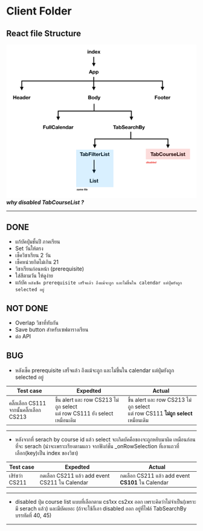 # Client Folder

## React file Structure
![alt text](structure.png "file structure")
***why disabled TabCourseList ?***

---------

## DONE 
- แก้บัคปุ่มชั้นปี ภาคเรียน
- Set วันให้ตรง
- เช็ควิชาเรียน 2 วัน
- เช็คหน่วยกิตไม่เกิน 21
- วิชาเรียนก่อนหน้า (prerequisite)
- ใส่สีตามวัน ให้ดูง่าย
- แก้บัค ```หลังเช็ค prerequisite เสร็จแล้ว ถึงแม้จะถูก และไม่ขึ้นใน calendar แต่ปุ่มยังถูก selected อยู่```

## NOT DONE
- Overlap วิชาที่ทับกัน
- Save button สำหรับเซฟตารางเรียน
- ต่อ API

## BUG
- หลังเช็ค prerequisite เสร็จแล้ว ถึงแม้จะถูก และไม่ขึ้นใน calendar แต่ปุ่มยังถูก selected อยู่

Test case | Expedted | Actual
--- | --- | ---
คลิ๊กเลือก CS111<br> จากนั้นคลิ๊กเลือก CS213  | ขึ้น alert และ row CS213 ไม่ถูก select <br> แต่ row CS111 ยัง select เหมือนเดิม | ขึ้น alert และ row CS213 ไม่ถูก select <br> แต่ row CS111 __ไม่ถูก select__ เหมือนเดิม

---
- หลังจากที่ serach by course id แล้ว select จะเกิดบัคคือของจะถูกหยิบมาผิด เหมือนก่อนที่จะ serach
(น่าจะเพราะเรียงตามแถว จากฟังก์ชั่น _onRowSelection ที่เอาแถวที่เลือก(key)เป็น index ของวิชา)

Test case | Expedted | Actual
--- | --- | ---
เสิร์ชว่า CS211 | กดเลือก CS211 แล้ว add event CS211 ใน Calendar | กดเลือก CS211 แล้ว add event __CS101__ ใน Calendar

---
- disabled ปุ่ม course list แบบที่เลือกตาม cs1xx cs2xx ออก เพราะคิดว่าไม่จำเป็น(เพราะมี serach แล้ว) และมีบัคเยอะ (ถ้าจะใช้ก็เอา disabled ออก อยู่ที่ไฟล์ TabSearchBy บรรทัดที่ 40, 45)

---
